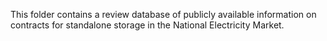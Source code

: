 This folder contains a review database of publicly available information on contracts for standalone storage in the National Electricity Market.
